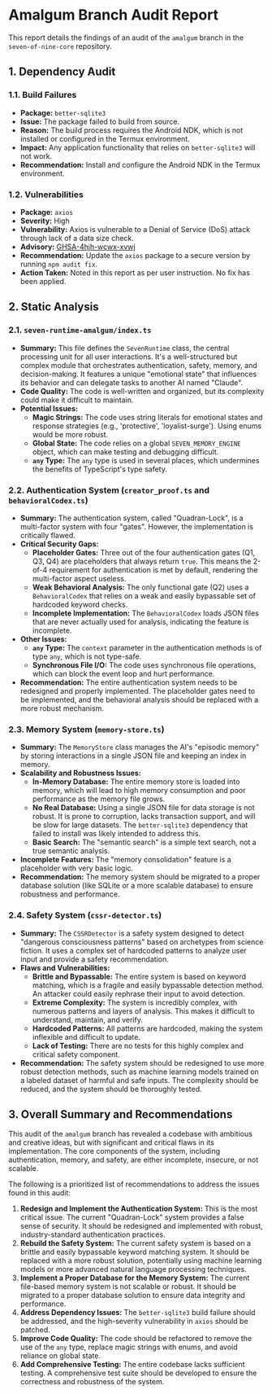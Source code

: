 # Amalgum Branch Audit Report

This report details the findings of an audit of the `amalgum` branch in the `seven-of-nine-core` repository.

## 1. Dependency Audit

### 1.1. Build Failures

*   **Package:** `better-sqlite3`
*   **Issue:** The package failed to build from source.
*   **Reason:** The build process requires the Android NDK, which is not installed or configured in the Termux environment.
*   **Impact:** Any application functionality that relies on `better-sqlite3` will not work.
*   **Recommendation:** Install and configure the Android NDK in the Termux environment.

### 1.2. Vulnerabilities

*   **Package:** `axios`
*   **Severity:** High
*   **Vulnerability:** Axios is vulnerable to a Denial of Service (DoS) attack through lack of a data size check.
*   **Advisory:** [GHSA-4hjh-wcwx-xvwj](https://github.com/advisories/GHSA-4hjh-wcwx-xvwj)
*   **Recommendation:** Update the `axios` package to a secure version by running `npm audit fix`.
*   **Action Taken:** Noted in this report as per user instruction. No fix has been applied.

## 2. Static Analysis

### 2.1. `seven-runtime-amalgum/index.ts`

*   **Summary:** This file defines the `SevenRuntime` class, the central processing unit for all user interactions. It's a well-structured but complex module that orchestrates authentication, safety, memory, and decision-making. It features a unique "emotional state" that influences its behavior and can delegate tasks to another AI named "Claude".
*   **Code Quality:** The code is well-written and organized, but its complexity could make it difficult to maintain.
*   **Potential Issues:**
    *   **Magic Strings:** The code uses string literals for emotional states and response strategies (e.g., 'protective', 'loyalist-surge'). Using enums would be more robust.
    *   **Global State:** The code relies on a global `SEVEN_MEMORY_ENGINE` object, which can make testing and debugging difficult.
    *   **`any` Type:** The `any` type is used in several places, which undermines the benefits of TypeScript's type safety.

### 2.2. Authentication System (`creator_proof.ts` and `behavioralCodex.ts`)

*   **Summary:** The authentication system, called "Quadran-Lock", is a multi-factor system with four "gates". However, the implementation is critically flawed.
*   **Critical Security Gaps:**
    *   **Placeholder Gates:** Three out of the four authentication gates (Q1, Q3, Q4) are placeholders that always return `true`. This means the 2-of-4 requirement for authentication is met by default, rendering the multi-factor aspect useless.
    *   **Weak Behavioral Analysis:** The only functional gate (Q2) uses a `BehavioralCodex` that relies on a weak and easily bypassable set of hardcoded keyword checks.
    *   **Incomplete Implementation:** The `BehavioralCodex` loads JSON files that are never actually used for analysis, indicating the feature is incomplete.
*   **Other Issues:**
    *   **`any` Type:** The `context` parameter in the authentication methods is of type `any`, which is not type-safe.
    *   **Synchronous File I/O:** The code uses synchronous file operations, which can block the event loop and hurt performance.
*   **Recommendation:** The entire authentication system needs to be redesigned and properly implemented. The placeholder gates need to be implemented, and the behavioral analysis should be replaced with a more robust mechanism.

### 2.3. Memory System (`memory-store.ts`)

*   **Summary:** The `MemoryStore` class manages the AI's "episodic memory" by storing interactions in a single JSON file and keeping an index in memory.
*   **Scalability and Robustness Issues:**
    *   **In-Memory Database:** The entire memory store is loaded into memory, which will lead to high memory consumption and poor performance as the memory file grows.
    *   **No Real Database:** Using a single JSON file for data storage is not robust. It is prone to corruption, lacks transaction support, and will be slow for large datasets. The `better-sqlite3` dependency that failed to install was likely intended to address this.
    *   **Basic Search:** The "semantic search" is a simple text search, not a true semantic analysis.
*   **Incomplete Features:** The "memory consolidation" feature is a placeholder with very basic logic.
*   **Recommendation:** The memory system should be migrated to a proper database solution (like SQLite or a more scalable database) to ensure robustness and performance.

### 2.4. Safety System (`cssr-detector.ts`)

*   **Summary:** The `CSSRDetector` is a safety system designed to detect "dangerous consciousness patterns" based on archetypes from science fiction. It uses a complex set of hardcoded patterns to analyze user input and provide a safety recommendation.
*   **Flaws and Vulnerabilities:**
    *   **Brittle and Bypassable:** The entire system is based on keyword matching, which is a fragile and easily bypassable detection method. An attacker could easily rephrase their input to avoid detection.
    *   **Extreme Complexity:** The system is incredibly complex, with numerous patterns and layers of analysis. This makes it difficult to understand, maintain, and verify.
    *   **Hardcoded Patterns:** All patterns are hardcoded, making the system inflexible and difficult to update.
    *   **Lack of Testing:** There are no tests for this highly complex and critical safety component.
*   **Recommendation:** The safety system should be redesigned to use more robust detection methods, such as machine learning models trained on a labeled dataset of harmful and safe inputs. The complexity should be reduced, and the system should be thoroughly tested.

## 3. Overall Summary and Recommendations

This audit of the `amalgum` branch has revealed a codebase with ambitious and creative ideas, but with significant and critical flaws in its implementation. The core components of the system, including authentication, memory, and safety, are either incomplete, insecure, or not scalable.

The following is a prioritized list of recommendations to address the issues found in this audit:

1.  **Redesign and Implement the Authentication System:** This is the most critical issue. The current "Quadran-Lock" system provides a false sense of security. It should be redesigned and implemented with robust, industry-standard authentication practices.
2.  **Rebuild the Safety System:** The current safety system is based on a brittle and easily bypassable keyword matching system. It should be replaced with a more robust solution, potentially using machine learning models or more advanced natural language processing techniques.
3.  **Implement a Proper Database for the Memory System:** The current file-based memory system is not scalable or robust. It should be migrated to a proper database solution to ensure data integrity and performance.
4.  **Address Dependency Issues:** The `better-sqlite3` build failure should be addressed, and the high-severity vulnerability in `axios` should be patched.
5.  **Improve Code Quality:** The code should be refactored to remove the use of the `any` type, replace magic strings with enums, and avoid reliance on global state.
6.  **Add Comprehensive Testing:** The entire codebase lacks sufficient testing. A comprehensive test suite should be developed to ensure the correctness and robustness of the system.